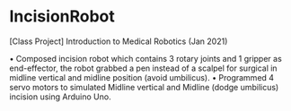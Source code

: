 # IncisionRobot
[Class Project] Introduction to Medical Robotics (Jan 2021)

• Composed incision robot which contains 3 rotary joints and 1 gripper as end-effector, the robot grabbed a pen instead of a scalpel for surgical in midline vertical and midline position (avoid umbilicus).
• Programmed 4 servo motors to simulated Midline vertical and Midline (dodge umbilicus) incision using Arduino Uno.
